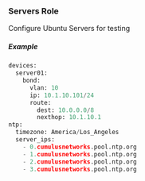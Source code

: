 ### Servers Role

Configure Ubuntu Servers for testing

##### Example 

```python
devices:
  server01:
    bond:
      vlan: 10
      ip: 10.1.10.101/24
      route:
        dest: 10.0.0.0/8
        nexthop: 10.1.10.1
ntp:
  timezone: America/Los_Angeles
  server_ips:
    - 0.cumulusnetworks.pool.ntp.org
    - 1.cumulusnetworks.pool.ntp.org
    - 2.cumulusnetworks.pool.ntp.org
    - 3.cumulusnetworks.pool.ntp.org

```

